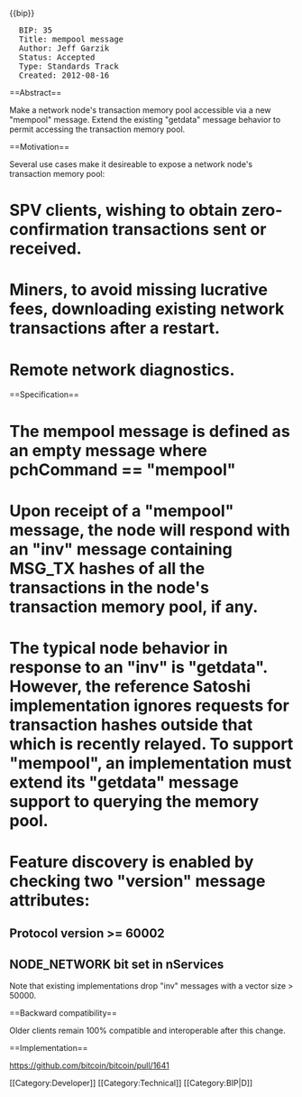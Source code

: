 {{bip}}

<pre>
  BIP: 35
  Title: mempool message
  Author: Jeff Garzik <jgarzik@exmulti.com>
  Status: Accepted
  Type: Standards Track
  Created: 2012-08-16
</pre>

==Abstract==

Make a network node's transaction memory pool accessible via a new "mempool" message.  Extend the existing "getdata" message behavior to permit accessing the transaction memory pool.

==Motivation==

Several use cases make it desireable to expose a network node's transaction memory pool:
# SPV clients, wishing to obtain zero-confirmation transactions sent or received.
# Miners, to avoid missing lucrative fees, downloading existing network transactions after a restart.
# Remote network diagnostics.

==Specification==

# The mempool message is defined as an empty message where pchCommand == "mempool"
# Upon receipt of a "mempool" message, the node will respond   with an "inv" message containing MSG_TX hashes of all the transactions in the node's transaction memory pool, if any.
# The typical node behavior in response to an "inv" is "getdata". However, the reference Satoshi implementation ignores requests for transaction hashes outside that which is recently relayed. To support "mempool", an implementation must extend its "getdata" message support to querying the memory pool.
# Feature discovery is enabled by checking two "version" message attributes:
## Protocol version >= 60002
## NODE_NETWORK bit set in nServices

Note that existing implementations drop "inv" messages with a vector size > 50000.

==Backward compatibility==

Older clients remain 100% compatible and interoperable after this change.

==Implementation==

https://github.com/bitcoin/bitcoin/pull/1641

[[Category:Developer]]
[[Category:Technical]]
[[Category:BIP|D]]

